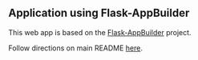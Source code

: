 Application using Flask-AppBuilder
--------------------------------------------------------------

This web app is based on the [Flask-AppBuilder](https://github.com/dpgaspar/Flask-AppBuilder) project.

Follow directions on main README [here](https://github.com/michhar/jetson-gpu-yolov4-blob#flask-python-web-app).